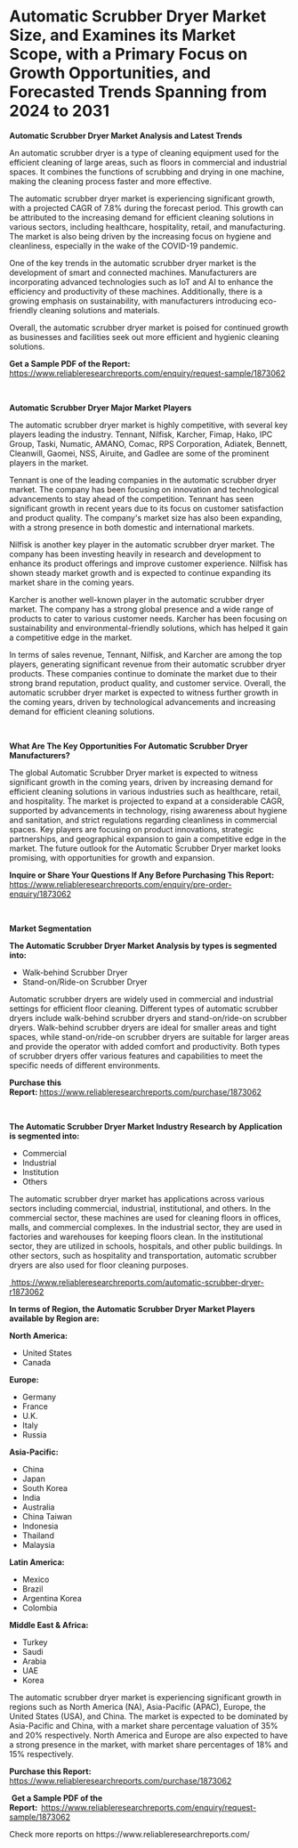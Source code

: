 <p><h1>Automatic Scrubber Dryer Market Size, and Examines its Market Scope, with a Primary Focus on Growth Opportunities, and Forecasted Trends Spanning from 2024 to 2031</h1></p><p><strong>Automatic Scrubber Dryer Market Analysis and Latest Trends</strong></p>
<p><p>An automatic scrubber dryer is a type of cleaning equipment used for the efficient cleaning of large areas, such as floors in commercial and industrial spaces. It combines the functions of scrubbing and drying in one machine, making the cleaning process faster and more effective.</p><p>The automatic scrubber dryer market is experiencing significant growth, with a projected CAGR of 7.8% during the forecast period. This growth can be attributed to the increasing demand for efficient cleaning solutions in various sectors, including healthcare, hospitality, retail, and manufacturing. The market is also being driven by the increasing focus on hygiene and cleanliness, especially in the wake of the COVID-19 pandemic.</p><p>One of the key trends in the automatic scrubber dryer market is the development of smart and connected machines. Manufacturers are incorporating advanced technologies such as IoT and AI to enhance the efficiency and productivity of these machines. Additionally, there is a growing emphasis on sustainability, with manufacturers introducing eco-friendly cleaning solutions and materials.</p><p>Overall, the automatic scrubber dryer market is poised for continued growth as businesses and facilities seek out more efficient and hygienic cleaning solutions.</p></p>
<p><strong>Get a Sample PDF of the Report:&nbsp;</strong> <a href="https://www.reliableresearchreports.com/enquiry/request-sample/1873062">https://www.reliableresearchreports.com/enquiry/request-sample/1873062</a></p>
<p>&nbsp;</p>
<p><strong>Automatic Scrubber Dryer Major Market Players</strong></p>
<p><p>The automatic scrubber dryer market is highly competitive, with several key players leading the industry. Tennant, Nilfisk, Karcher, Fimap, Hako, IPC Group, Taski, Numatic, AMANO, Comac, RPS Corporation, Adiatek, Bennett, Cleanwill, Gaomei, NSS, Airuite, and Gadlee are some of the prominent players in the market.</p><p>Tennant is one of the leading companies in the automatic scrubber dryer market. The company has been focusing on innovation and technological advancements to stay ahead of the competition. Tennant has seen significant growth in recent years due to its focus on customer satisfaction and product quality. The company's market size has also been expanding, with a strong presence in both domestic and international markets.</p><p>Nilfisk is another key player in the automatic scrubber dryer market. The company has been investing heavily in research and development to enhance its product offerings and improve customer experience. Nilfisk has shown steady market growth and is expected to continue expanding its market share in the coming years.</p><p>Karcher is another well-known player in the automatic scrubber dryer market. The company has a strong global presence and a wide range of products to cater to various customer needs. Karcher has been focusing on sustainability and environmental-friendly solutions, which has helped it gain a competitive edge in the market.</p><p>In terms of sales revenue, Tennant, Nilfisk, and Karcher are among the top players, generating significant revenue from their automatic scrubber dryer products. These companies continue to dominate the market due to their strong brand reputation, product quality, and customer service. Overall, the automatic scrubber dryer market is expected to witness further growth in the coming years, driven by technological advancements and increasing demand for efficient cleaning solutions.</p></p>
<p>&nbsp;</p>
<p><strong>What Are The Key Opportunities For Automatic Scrubber Dryer Manufacturers?</strong></p>
<p><p>The global Automatic Scrubber Dryer market is expected to witness significant growth in the coming years, driven by increasing demand for efficient cleaning solutions in various industries such as healthcare, retail, and hospitality. The market is projected to expand at a considerable CAGR, supported by advancements in technology, rising awareness about hygiene and sanitation, and strict regulations regarding cleanliness in commercial spaces. Key players are focusing on product innovations, strategic partnerships, and geographical expansion to gain a competitive edge in the market. The future outlook for the Automatic Scrubber Dryer market looks promising, with opportunities for growth and expansion.</p></p>
<p><strong>Inquire or Share Your Questions If Any Before Purchasing This Report:</strong> <a href="https://www.reliableresearchreports.com/enquiry/pre-order-enquiry/1873062">https://www.reliableresearchreports.com/enquiry/pre-order-enquiry/1873062</a></p>
<p>&nbsp;</p>
<p><strong>Market Segmentation</strong></p>
<p><strong>The Automatic Scrubber Dryer Market Analysis by types is segmented into:</strong></p>
<p><ul><li>Walk-behind Scrubber Dryer</li><li>Stand-on/Ride-on Scrubber Dryer</li></ul></p>
<p><p>Automatic scrubber dryers are widely used in commercial and industrial settings for efficient floor cleaning. Different types of automatic scrubber dryers include walk-behind scrubber dryers and stand-on/ride-on scrubber dryers. Walk-behind scrubber dryers are ideal for smaller areas and tight spaces, while stand-on/ride-on scrubber dryers are suitable for larger areas and provide the operator with added comfort and productivity. Both types of scrubber dryers offer various features and capabilities to meet the specific needs of different environments.</p></p>
<p><strong>Purchase this Report:&nbsp;</strong><a href="https://www.reliableresearchreports.com/purchase/1873062">https://www.reliableresearchreports.com/purchase/1873062</a></p>
<p>&nbsp;</p>
<p><strong>The Automatic Scrubber Dryer Market Industry Research by Application is segmented into:</strong></p>
<p><ul><li>Commercial</li><li>Industrial</li><li>Institution</li><li>Others</li></ul></p>
<p><p>The automatic scrubber dryer market has applications across various sectors including commercial, industrial, institutional, and others. In the commercial sector, these machines are used for cleaning floors in offices, malls, and commercial complexes. In the industrial sector, they are used in factories and warehouses for keeping floors clean. In the institutional sector, they are utilized in schools, hospitals, and other public buildings. In other sectors, such as hospitality and transportation, automatic scrubber dryers are also used for floor cleaning purposes.</p></p>
<p><a href="https://www.reliableresearchreports.com/automatic-scrubber-dryer-r1873062">&nbsp;https://www.reliableresearchreports.com/automatic-scrubber-dryer-r1873062</a></p>
<p><strong>In terms of Region, the Automatic Scrubber Dryer Market Players available by Region are:</strong></p>
<p>
    <p> <strong> North America: </strong>
        <ul>
            <li>United States</li>
            <li>Canada</li>
        </ul>
        </p> 
    <p> <strong> Europe: </strong>
        <ul>
            <li>Germany</li>
            <li>France</li>
            <li>U.K.</li>
            <li>Italy</li>
            <li>Russia</li>
        </ul>
        </p> 
    <p> <strong> Asia-Pacific: </strong>
        <ul>
            <li>China</li>
            <li>Japan</li>
            <li>South Korea</li>
            <li>India</li>
            <li>Australia</li>
            <li>China Taiwan</li>
            <li>Indonesia</li>
            <li>Thailand</li>
            <li>Malaysia</li>
        </ul>
        </p> 
    <p> <strong> Latin America: </strong>
        <ul>
            <li>Mexico</li>
            <li>Brazil</li>
            <li>Argentina Korea</li>
            <li>Colombia</li>
        </ul>
        </p> 
    <p> <strong> Middle East & Africa: </strong>
        <ul>
            <li>Turkey</li>
            <li>Saudi</li>
            <li>Arabia</li>
            <li>UAE</li>
            <li>Korea</li>
        </ul>
    </p>
    </p>
<p><p>The automatic scrubber dryer market is experiencing significant growth in regions such as North America (NA), Asia-Pacific (APAC), Europe, the United States (USA), and China. The market is expected to be dominated by Asia-Pacific and China, with a market share percentage valuation of 35% and 20% respectively. North America and Europe are also expected to have a strong presence in the market, with market share percentages of 18% and 15% respectively.</p></p>
<p><strong>Purchase this Report: </strong><a href="https://www.reliableresearchreports.com/purchase/1873062">https://www.reliableresearchreports.com/purchase/1873062</a></p>
<p>&nbsp;<strong>Get a Sample PDF of the Report:&nbsp;&nbsp;</strong><a href="https://www.reliableresearchreports.com/enquiry/request-sample/1873062">https://www.reliableresearchreports.com/enquiry/request-sample/1873062</a></p>
<p><strong></strong></p>
<p>Check more reports on https://www.reliableresearchreports.com/</p>